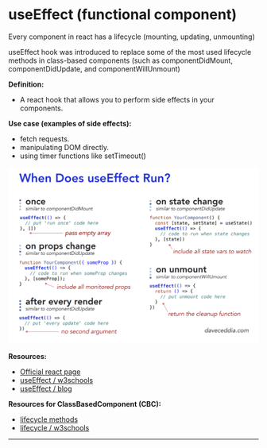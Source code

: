 # useEffect (functional component)

Every component in react has a lifecycle (mounting, updating, unmounting)

useEffect hook was introduced to replace some of the most used lifecycle methods in class-based components (such as componentDidMount, componentDidUpdate, and componentWillUnmount)

**Definition:**

- A react hook that allows you to perform side effects in your components.

**Use case (examples of side effects):**

- fetch requests.
- manipulating DOM directly.
- using timer functions like setTimeout()

<img src='./images/useEffect-cheatSheet.png' alt='useEffect'/>


**Resources:** 

- [Official react page](https://reactjs.org/docs/hooks-effect.html)
- [useEffect / w3schools](https://www.w3schools.com/react/react_useeffect.asp)
- [useEffect / blog](https://dmitripavlutin.com/react-useeffect-explanation/)

**Resources for ClassBasedComponent (CBC):**

- [lifecycle methods](https://programmingwithmosh.com/javascript/react-lifecycle-methods/)
- [lifecycle / w3schools](https://www.w3schools.com/react/react_lifecycle.asp#:~:text=Each%20component%20in%20React%20has,Mounting%2C%20Updating%2C%20and%20Unmounting.)

---

